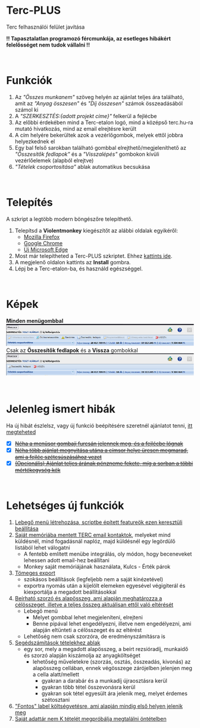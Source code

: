 # Terc-PLUS
Terc felhasználói felület javítása

**!! Tapasztalatlan programozó fércmunkája, az esetleges hibákért felelősséget nem tudok vállalni !!**

<br>

# Funkciók

1. Az *"Összes munkanem"* szöveg helyén az ajánlat teljes ára található, amit az *"Anyag összesen"* és *"Díj összesen"* számok összeadásából számol ki
1. A *"SZERKESZTÉS:{adott projekt címe}"* felkerül a fejlécbe
1. Az előbbi érdekében mind a Terc-etalon logó, mind a középső terc.hu-ra mutató hivatkozás, mind az email elrejtésre került
1. A cím helyére bekerültek azok a vezérlőgombok, melyek ettől jobbra helyezkednek el
1. Egy bal felső sarokban található gombbal elrejthető/megjeleníthető az *"Összesítők fedlapok"* és a *"Visszalépés"* gombokon kívüli vezérlőelemek (alapból elrejtve)
1. *"Tételek csoportosítása"* ablak automatikus becsukása

<br>

# Telepítés

A szkript a legtöbb modern böngészőre telepíthető.<br>

1. Telepítsd a **Violentmonkey** kiegészítőt az alábbi oldalak egyikéről:
    * [Mozilla Firefox](https://addons.mozilla.org/en-US/firefox/addon/violentmonkey/)
    * [Google Chrome](https://chromewebstore.google.com/detail/jinjaccalgkegednnccohejagnlnfdag?hl=hu&utm_source=ext_sidebar)
    * [Új Microsoft Edge](https://microsoftedge.microsoft.com/addons/detail/violentmonkey/eeagobfjdenkkddmbclomhiblgggliao)
1. Most már telepítheted a Terc-PLUS szkriptet. Ehhez [kattints ide](https://github.com/MentalGravis/Terc-PLUS/releases/latest/download/Terc.PLUS.user.js).
1. A megjelenő oldalon kattints az **Install** gombra.
1. Lépj be a Terc-etalon-ba, és használd egészséggel.


<br>

# Képek

**Minden menügombbal**<br>
<picture>
<img alt="Minden menügombbal" src="img/menu_with_buttons.png"><br>
</picture>
Csak az **Összesítők fedlapok** és a **Vissza** gombokkal<br>
<picture>
<img alt="Csak az Összesítők fedlapok és a Vissza gombokkal" src="img/menu_without_buttons.png">
</picture>

<br>

# Jelenleg ismert hibák

Ha új hibát észlelsz, vagy új funkció beépítésére szeretnél ajánlatot tenni, [itt megteheted](https://github.com/MentalGravis/Terc-PLUS/issues)

- [x] [~~Néha a menüsor gombaji furcsán jelennek meg, és a fejlécbe lógnak~~](https://github.com/MentalGravis/Terc-PLUS/issues/2)
- [x] [~~Néha több ajánlat megnyitása utána a címsor helye üresen megmarad, ami a fejléc szétcsúszásához vezet~~](https://github.com/MentalGravis/Terc-PLUS/issues/3)
- [x] [~~(Opcionális) Ajánlat teljes árának pénzneme fekete, míg a sorban a többi mértékegység kék~~](https://github.com/MentalGravis/Terc-PLUS/issues/4)

<br>

# Lehetséges új funkciók

1. [Lebegő menü létrehozása, scriptbe épített featureök ezen keresztüli beállítása](https://github.com/MentalGravis/Terc-PLUS/issues/10)
1. [Saját memóriába mentett TERC email kontaktok](https://github.com/MentalGravis/Terc-PLUS/issues/5), melyeket mind küldésnél, mind fogadásnál naplóz, majd küldésnél egy legördülő listából lehet válogatni
    * A fentebb említett menübe integrálás, oly módon, hogy beceneveket lehessen adott email-hez beállítani
    * Monkey saját memóriájának használata, Kulcs - Érték párok
1. [Tömeges export](https://github.com/MentalGravis/Terc-PLUS/issues/6)
    * szokásos beállítások (legfeljebb nem a saját kinézetével)
    * exportra nyomás után a kijelölt elemeken egyesével végigiterál és kiexportálja a megadott beállításokkal
1. [Beírható szorzó és alapösszeg, ami alapján meghatározza a célösszeget, illetve a teljes összeg aktuálisan ettől való eltérését](https://github.com/MentalGravis/Terc-PLUS/issues/9)
    * Lebegő menü
        * Melyet gombbal lehet megjeleníteni, elrejteni
        * Benne pipával lehet engedélyezni, illetve nem engedélyezni, ami alapján eltünteti a célösszeget és az eltérést
    * Lehetőség nem csak szorzóra, de eredményszámításra is
1. [Segédszámítások tételekhez ablak](https://github.com/MentalGravis/Terc-PLUS/issues/11)
    * egy sor, mely a megadott alapösszeg, a beírt rezsióradíj, munkaidő és szorzó alapján kiszámolja az anyagköltséget
        * lehetőség műveletekre (szorzás, osztás, összeadás, kivonás) az alapösszeg cellában, ennek végösszege zárójelben jelenjen meg a cella alatt/mellett
            * gyakran a darabár és a munkadíj újraosztásra kerül
            * gyakran több tétel összevonásra kerül
            * gyakran sok tétel egyesült ára jelenik meg, melyet érdemes szétosztani
1. ["Fontos" label költségvetésre, ami alapján mindig első helyen jelenik meg](https://github.com/MentalGravis/Terc-PLUS/issues/12)
1. [Saját adattár nem K tételét megpróbálja megtalálni öntételben](https://github.com/MentalGravis/Terc-PLUS/issues/13)
